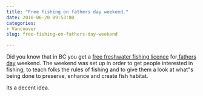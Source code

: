 ```yaml
---
title: "Free fishing on fathers day weekend."
date: 2010-06-20 09:53:00
categories:
- Vancouver
slug: free-fishing-on-fathers-day-weekend

---
```


Did you know that in BC you get a <a href="http://www.bcfamilyfishing.com/default.htm">free freshwater fishing licence</a> for<a href="http://en.wikipedia.org/wiki/Father's_Day"> fathers day</a> weekend. The weekend was set up in order to get people interested in fishing, to teach folks the rules of fishing and to give them a look at what&quot;s being done to preserve, enhance and create fish habitat.

Its a decent idea.
